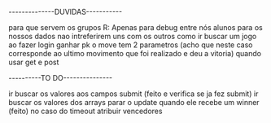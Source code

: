 --------------DUVIDAS-----------

para que servem os grupos R: Apenas para debug entre nós alunos para os nossos dados nao intreferirem uns com os outros 
como ir buscar um jogo ao fazer login
ganhar pk o move tem 2 parametros (acho que neste caso corresponde ao ultimo movimento que foi realizado e deu a vitoria)
quando usar get e post


----------TO DO---------------

ir buscar os valores aos campos submit (feito e verifica se ja fez submit)
ir buscar os valores dos arrays
parar o update quando ele recebe um winner (feito)
no caso do timeout atribuir vencedores


